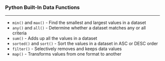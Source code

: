 ### Python Built-In Data Functions
___
* `min()` and `max()` - Find the smallest and largest values in a dataset
* `any()` and `all()` - Determine whether a dataset matches any or all criteria
* `sum()` - Adds up all the values in a dataset
* `sorted()` and `sort()` - Sort the values in a dataset in ASC or DESC order
* `filter()` - Selectively removes and keeps data values
* `map()` - Transforms values from one format to another